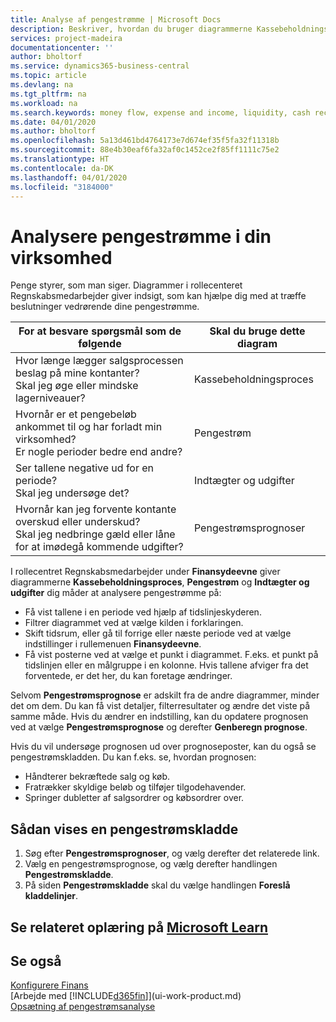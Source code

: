 ```yaml
---
title: Analyse af pengestrømme | Microsoft Docs
description: Beskriver, hvordan du bruger diagrammerne Kassebeholdningsproces, Indtægter og udgifter, Pengestrøm og Pengestrømsprognose til at analysere tidligere og fremtidige pengestrømme til og fra din virksomhed.
services: project-madeira
documentationcenter: ''
author: bholtorf
ms.service: dynamics365-business-central
ms.topic: article
ms.devlang: na
ms.tgt_pltfrm: na
ms.workload: na
ms.search.keywords: money flow, expense and income, liquidity, cash receipts minus cash payments, Cartera
ms.date: 04/01/2020
ms.author: bholtorf
ms.openlocfilehash: 5a13d461bd4764173e7d674ef35f5fa32f11318b
ms.sourcegitcommit: 88e4b30eaf6fa32af0c1452ce2f85ff1111c75e2
ms.translationtype: HT
ms.contentlocale: da-DK
ms.lasthandoff: 04/01/2020
ms.locfileid: "3184000"
---
```

# <a name="analyzing-cash-flow-in-your-company"></a>Analysere pengestrømme i din virksomhed
Penge styrer, som man siger. Diagrammer i rollecenteret Regnskabsmedarbejder giver indsigt, som kan hjælpe dig med at træffe beslutninger vedrørende dine pengestrømme.  

| For at besvare spørgsmål som de følgende | Skal du bruge dette diagram |
| --- | --- |
| Hvor længe lægger salgsprocessen beslag på mine kontanter?</br> Skal jeg øge eller mindske lagerniveauer? |Kassebeholdningsproces |
| Hvornår er et pengebeløb ankommet til og har forladt min virksomhed?</br> Er nogle perioder bedre end andre? |Pengestrøm |
| Ser tallene negative ud for en periode?</br> Skal jeg undersøge det? |Indtægter og udgifter |
| Hvornår kan jeg forvente kontante overskud eller underskud?</br> Skal jeg nedbringe gæld eller låne for at imødegå kommende udgifter? |Pengestrømsprognoser |

I rollecentret Regnskabsmedarbejder under **Finansydeevne** giver diagrammerne **Kassebeholdningsproces**, **Pengestrøm** og **Indtægter og udgifter** dig måder at analysere pengestrømme på:  

* Få vist tallene i en periode ved hjælp af tidslinjeskyderen.  
* Filtrer diagrammet ved at vælge kilden i forklaringen.  
* Skift tidsrum, eller gå til forrige eller næste periode ved at vælge indstillinger i rullemenuen **Finansydeevne**.  
* Få vist posterne ved at vælge et punkt i diagrammet. F.eks. et punkt på tidslinjen eller en målgruppe i en kolonne. Hvis tallene afviger fra det forventede, er det her, du kan foretage ændringer.  

Selvom **Pengestrømsprognose** er adskilt fra de andre diagrammer, minder det om dem. Du kan få vist detaljer, filterresultater og ændre det viste på samme måde. Hvis du ændrer en indstilling, kan du opdatere prognosen ved at vælge **Pengestrømsprognose** og derefter **Genberegn prognose**.

Hvis du vil undersøge prognosen ud over prognoseposter, kan du også se pengestrømskladden. Du kan f.eks. se, hvordan prognosen:

* Håndterer bekræftede salg og køb.  
* Fratrækker skyldige beløb og tilføjer tilgodehavender.  
* Springer dubletter af salgsordrer og købsordrer over.  

## <a name="to-view-a-cash-flow-worksheet"></a>Sådan vises en pengestrømskladde
1. Søg efter **Pengestrømsprognoser**, og vælg derefter det relaterede link.  
2. Vælg en pengestrømsprognose, og vælg derefter handlingen **Pengestrømskladde**.  
3. På siden **Pengestrømskladde** skal du vælge handlingen **Foreslå kladdelinjer**.  

## <a name="see-related-training-at-microsoft-learn"></a>Se relateret oplæring på [Microsoft Learn](/learn/modules/forecast-cash-flow-dynamics-365-business-central/index)

## <a name="see-also"></a>Se også
[Konfigurere Finans](finance-setup-finance.md)  
[Arbejde med [!INCLUDE[d365fin](includes/d365fin_md.md)]](ui-work-product.md)  
[Opsætning af pengestrømsanalyse](finance-setup-cash-flow-analyses.md)  
